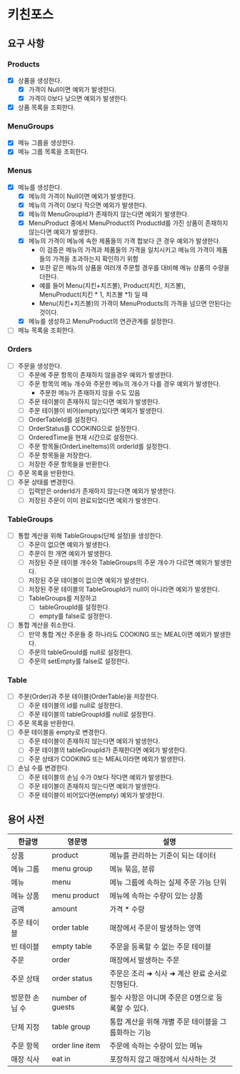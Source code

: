 # 키친포스
## 요구 사항
### Products
- [x] 상품을 생성한다.
  - [x] 가격이 Null이면 예외가 발생한다.
  - [x] 가격이 0보다 낮으면 예외가 발생한다.
- [x] 상품 목록을 조회한다.

### MenuGroups
- [x] 메뉴 그룹을 생성한다.
- [x] 메뉴 그룹 목록을 조회한다.

### Menus
- [x] 메뉴를 생성한다.
  - [x] 메뉴의 가격이 Null이면 예외가 발생한다.
  - [x] 메뉴의 가격이 0보다 작으면 예외가 발생한다.
  - [x] 메뉴의 MenuGroupId가 존재하지 않는다면 예외가 발생한다.
  - [x] MenuProduct 중에서 MenuProduct의 ProductId를 가진 상품이 존재하지 않는다면 예외가 발생한다.
  - [x] 메뉴의 가격이 메뉴에 속한 제품들의 가격 합보다 큰 경우 예외가 발생한다.
    - 이 검증은 메뉴의 가격과 제품들의 가격을 일치시키고 메뉴의 가격이 제품들의 가격을 초과하는지 확인하기 위함
    - 또한 같은 메뉴의 상품을 여러개 주문할 경우를 대비해 메뉴 상품의 수량을 더한다.
    - 예를 들어 Menu(치킨+치즈볼), Product(치킨, 치즈볼), MenuProduct(치킨 * 1, 치즈볼 *1) 일 때
    - Menu(치킨+치즈볼)의 가격이 MenuProducts의 가격을 넘으면 안된다는 것이다.
  - [x] 메뉴를 생성하고 MenuProduct의 연관관계를 설정한다.
- [ ] 메뉴 목록을 조회한다.

### Orders
- [ ] 주문을 생성한다.
  - [ ] 주문에 주문 항목이 존재하지 않을경우 예외가 발생한다.
  - [ ] 주문 항목의 메뉴 개수와 주문한 메뉴의 개수가 다를 경우 예외가 발생한다.
    - 주문한 메뉴가 존재하지 않을 수도 있음
  - [ ] 주문 테이블이 존재하지 않는다면 예외가 발생한다.
  - [ ] 주문 테이블이 비어(empty)있다면 예외가 발생한다.
  - [ ] OrderTableId를 설정한다.
  - [ ] OrderStatus를 COOKING으로 설정한다.
  - [ ] OrderedTime을 현재 시간으로 설정한다.
  - [ ] 주문 항목들(OrderLineItems)의 orderId를 설정한다.
  - [ ] 주문 항목들을 저장한다.
  - [ ] 저장한 주문 항목들을 반환한다.
- [ ] 주문 목록을 반환한다.
- [ ] 주문 상태를 변경한다.
  - [ ] 입력받은 orderId가 존재하지 않는다면 예외가 발생한다.
  - [ ] 저장된 주문이 이미 완료되었다면 예외가 발생한다.

### TableGroups
- [ ] 통합 계산을 위해 TableGroups(단체 설정)을 생성한다.
  - [ ] 주문이 없으면 예외가 발생한다.
  - [ ] 주문이 한 개면 예외가 발생한다.
  - [ ] 저장된 주문 테이블 개수와 TableGroups의 주문 개수가 다르면 예외가 발생한다.
  - [ ] 저장된 주문 테이블이 없으면 예외가 발생한다.
  - [ ] 저장된 주문 테이블의 TableGroupId가 null이 아니라면 예외가 발생한다.
  - [ ] TableGroups를 저장하고
    - [ ] tableGroupId를 설정한다.
    - [ ] empty를 false로 설정한다.
- [ ] 통합 계산을 취소한다.
  - [ ] 만약 통합 계산 주문들 중 하나라도 COOKING 또는 MEAL이면 예외가 발생한다.
  - [ ] 주문의 tableGrouId를 null로 설정한다.
  - [ ] 주문의 setEmpty를 false로 설정한다.

### Table
- [ ] 주문(Order)과 주문 테이블(OrderTable)을 저장한다.
  - [ ] 주문 테이블의 id를 null로 설정한다.
  - [ ] 주문 테이블의 tableGroupId를 null로 설정한다.
- [ ] 주문 목록을 반환한다.
- [ ] 주문 테이블을 empty로 변경한다.
  - [ ] 주문 테이블이 존재하지 않는다면 예외가 발생한다.
  - [ ] 주문 테이블의 tableGroupId가 존재한다면 예외가 발생한다.
  - [ ] 주문 상태가 COOKING 또는 MEAL이라면 예외가 발생한다.
- [ ] 손님 수를 변경한다.
  - [ ] 주문 테이블의 손님 수가 0보다 작다면 예외가 발생한다.
  - [ ] 주문 테이블이 존재하지 않는다면 예외가 발생한다.
  - [ ] 주문 테이블이 비어있다면(empty) 예외가 발생한다.

## 용어 사전

| 한글명      | 영문명 | 설명 |
|----------| --- | --- |
| 상품       | product | 메뉴를 관리하는 기준이 되는 데이터 |
| 메뉴 그룹    | menu group | 메뉴 묶음, 분류 |
| 메뉴       | menu | 메뉴 그룹에 속하는 실제 주문 가능 단위 |
| 메뉴 상품    | menu product | 메뉴에 속하는 수량이 있는 상품 |
| 금액       | amount | 가격 * 수량 |
| 주문 테이블   | order table | 매장에서 주문이 발생하는 영역 |
| 빈 테이블    | empty table | 주문을 등록할 수 없는 주문 테이블 |
| 주문       | order | 매장에서 발생하는 주문 |
| 주문 상태    | order status | 주문은 조리 ➜ 식사 ➜ 계산 완료 순서로 진행된다. |
| 방문한 손님 수 | number of guests | 필수 사항은 아니며 주문은 0명으로 등록할 수 있다. |
| 단체 지정    | table group | 통합 계산을 위해 개별 주문 테이블을 그룹화하는 기능 |
| 주문 항목    | order line item | 주문에 속하는 수량이 있는 메뉴 |
| 매장 식사    | eat in | 포장하지 않고 매장에서 식사하는 것 |